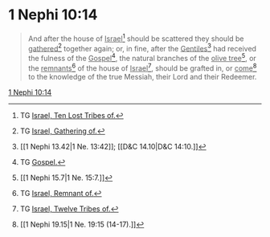 # 1 Nephi 10:14

> And after the house of <u>Israel</u>[^a] should be scattered they should be <u>gathered</u>[^b] together again; or, in fine, after the <u>Gentiles</u>[^c] had received the fulness of the <u>Gospel</u>[^d], the natural branches of the <u>olive tree</u>[^e], or the <u>remnants</u>[^f] of the house of <u>Israel</u>[^g], should be grafted in, or <u>come</u>[^h] to the knowledge of the true Messiah, their Lord and their Redeemer.

[1 Nephi 10:14](https://www.churchofjesuschrist.org/study/scriptures/bofm/1-ne/10?lang=eng&id=p14#p14)


[^a]: TG [Israel, Ten Lost Tribes of.](https://www.churchofjesuschrist.org/study/scriptures/tg/israel-ten-lost-tribes-of?lang=eng)
[^b]: TG [Israel, Gathering of.](https://www.churchofjesuschrist.org/study/scriptures/tg/israel-gathering-of?lang=eng)
[^c]: [[1 Nephi 13.42|1 Ne. 13:42]]; [[D&C 14.10|D&C 14:10.]]
[^d]: TG [Gospel.](https://www.churchofjesuschrist.org/study/scriptures/tg/gospel?lang=eng)
[^e]: [[1 Nephi 15.7|1 Ne. 15:7.]]
[^f]: TG [Israel, Remnant of.](https://www.churchofjesuschrist.org/study/scriptures/tg/israel-remnant-of?lang=eng)
[^g]: TG [Israel, Twelve Tribes of.](https://www.churchofjesuschrist.org/study/scriptures/tg/israel-twelve-tribes-of?lang=eng)
[^h]: [[1 Nephi 19.15|1 Ne. 19:15 (14-17).]]
